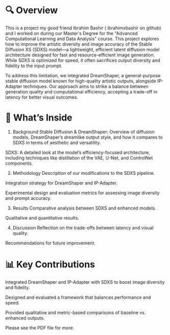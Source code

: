 # 🔍 Overview
This is a project my good friend Ibrahim Bashir (
ibrahimxbashir on github) and I worked on during our Master's Degree for the "Advanced Computational Learning and Data Analysis" course. This project explores how to improve the artistic diversity and image accuracy of the Stable Diffusion XS (SDXS) model—a lightweight, efficient latent diffusion model architecture designed for fast and resource-efficient image generation. While SDXS is optimized for speed, it often sacrifices output diversity and fidelity to the input prompt.

To address this limitation, we integrated DreamShaper, a general-purpose stable diffusion model known for high-quality artistic outputs, alongside IP-Adapter techniques. Our approach aims to strike a balance between generation quality and computational efficiency, accepting a trade-off in latency for better visual outcomes.

# 🧠 What’s Inside
1. Background
Stable Diffusion & DreamShaper: Overview of diffusion models, DreamShaper’s dreamlike output style, and how it compares to SDXS in terms of aesthetic and versatility.

SDXS: A detailed look at the model’s efficiency-focused architecture, including techniques like distillation of the VAE, U-Net, and ControlNet components.

2. Methodology
Description of our modifications to the SDXS pipeline.

Integration strategy for DreamShaper and IP-Adapter.

Experimental design and evaluation metrics for assessing image diversity and prompt accuracy.

3. Results
Comparative analysis between SDXS and enhanced models.

Qualitative and quantitative results.

4. Discussion
Reflection on the trade-offs between latency and visual quality.

Recommendations for future improvement.

# 📊 Key Contributions
Integrated DreamShaper and IP-Adapter with SDXS to boost image diversity and fidelity.

Designed and evaluated a framework that balances performance and speed.

Provided qualitative and metric-based comparisons of baseline vs. enhanced outputs.

Please see the PDF file for more.

